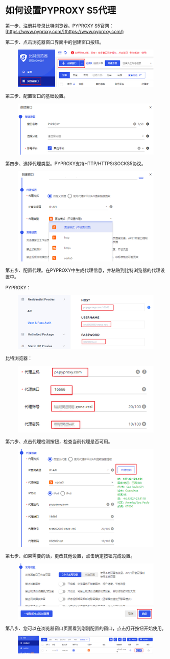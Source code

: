 # 如何设置PYPROXY S5代理

第一步、注册并登录比特浏览器。PYPROXY S5官网：[https://www.pyproxy.com/](https://www.pyproxy.com/)

第二步、点击浏览器窗口界面中的创建窗口按钮。

<figure><img src="../../.gitbook/assets/图片1.png" alt=""><figcaption></figcaption></figure>

第三步、配置窗口的基础设置。

<figure><img src="../../.gitbook/assets/图片2.png" alt=""><figcaption></figcaption></figure>

第四步、选择代理类型。PYPROXY支持HTTP/HTTPS/SOCKS5协议。

<figure><img src="../../.gitbook/assets/图片3.png" alt=""><figcaption></figcaption></figure>

第五步、配置代理。在PYPROXY中生成代理信息，并粘贴到比特浏览器的代理设置中。

PYPROXY：

<figure><img src="../../.gitbook/assets/图片4.png" alt=""><figcaption></figcaption></figure>

比特浏览器：

<figure><img src="../../.gitbook/assets/图片5.png" alt=""><figcaption></figcaption></figure>

第六步、点击代理检测按钮，检查当前代理是否可用。

<figure><img src="../../.gitbook/assets/图片6.png" alt=""><figcaption></figcaption></figure>

第七步、如果需要的话，更改其他设置，点击确定按钮完成设置。

<figure><img src="../../.gitbook/assets/图片7.png" alt=""><figcaption></figcaption></figure>

第八步、您可以在浏览器窗口页面看到刚刚配置的窗口，点击打开按钮开始使用。

<figure><img src="../../.gitbook/assets/图片8.png" alt=""><figcaption></figcaption></figure>
